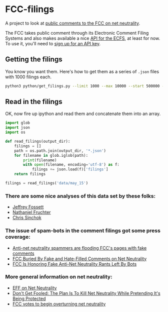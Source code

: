 # FCC-filings

A project to look at [public comments to the FCC on net neutrality](https://www.fcc.gov/ecfs/search/filings?proceedings_name=17-108&sort=date_disseminated,DESC).

The FCC takes public comment through its Electronic Comment Filing Systems and also makes available a nice [API for the ECFS](https://www.fcc.gov/ecfs/public-api-docs.html), at least for now. To use it, you'll need to [sign up for an API key](https://api.data.gov/).

## Getting the filings

You know you want them. Here's how to get them as a series of `.json` files with 1000 filings each.

```bash
python3 python/get_filings.py --limit 1000 --max 10000 --start 500000 -o my_directory
```

## Read in the filings

OK, now fire up ipython and read them and concatenate them into an array.

```python
import glob
import json
import os

def read_filings(output_dir):
    filings = []
    path = os.path.join(output_dir, '*.json')
    for filename in glob.iglob(path):
        print(filename)
        with open(filename, encoding='utf-8') as f:
            filings += json.load(f)['filings']
    return filings

filings = read_filings('data/may_15')
```

### There are some nice analyses of this data set by these folks:

 * [Jeffrey Fossett](http://jeffreyfossett.com/2017/05/13/fcc-filings.html)
 * [Nathaniel Fruchter](https://medium.com/@nhf/whats-up-with-all-of-those-identical-comments-on-the-fcc-net-neutrality-docket-105835f59c3e)
 * [Chris Sinchok](https://medium.com/@csinchok/an-analysis-of-the-anti-title-ii-bots-463f184829bc)

### The issue of spam-bots in the comment filings got some press coverage:

 * [Anti-net neutrality spammers are flooding FCC's pages with fake comments](http://www.zdnet.com/article/a-bot-is-flooding-the-fccs-website-with-fake-anti-net-neutrality-comments/)
 * [FCC Buried By Fake and Hate-Filled Comments on Net Neutrality](http://fortune.com/2017/05/10/fcc-net-neutrality-spammers/)
 * [FCC Is Honoring Fake Anti-Net Neutrality Rants Left By Bots](http://www.vocativ.com/431065/fcc-ajit-pai-net-neutrality-bots/)

### More general information on net neutrality:

 * [EFF on Net Neutrality](https://www.eff.org/issues/net-neutrality)
 * [Don't Get Fooled: The Plan Is To Kill Net Neutrality While Pretending It's Being Protected](https://www.techdirt.com/blog/netneutrality/articles/20170502/17212137292/dont-get-fooled-plan-is-to-kill-net-neutrality-while-pretending-being-protected.shtml)
 * [FCC votes to begin overturning net neutrality](https://www.theverge.com/2017/5/18/15657916/fcc-kill-net-neutrality-proposal-vote-passes)
